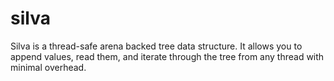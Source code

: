 # silva

Silva is a thread-safe arena backed tree data structure. It allows
you to append values, read them, and iterate through the tree from any thread
with minimal overhead.

